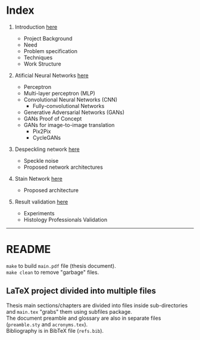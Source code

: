 # Index

1. Introduction [here](1-introduction/text.md)

	* Project Background
	* Need
	* Problem specification
	* Techniques
	* Work Structure

2. Atificial Neural Networks [here](2-theoric_background/text.md)

	* Perceptron
	* Multi-layer perceptron (MLP)
	* Convolutional Neural Networks (CNN)
		- Fully-convolutional Networks
	* Generative Adversarial Networks (GANs)
	* GANs Proof of Concept
	* GANs for image-to-image translation
		- Pix2Pix
		- CycleGANs

3. Despeckling network [here](3-methodology/text.md)

	* Speckle noise
	* Proposed network architectures

4. Stain Network [here](4-experiments_and_results/text.md)

	* Proposed architecture

5. Result validation [here](5-conclusions_and_future_development/text.md)

	* Experiments
	* Histology Professionals Validation

-----------------------------------------------

# README

`make` to build `main.pdf` file (thesis document).  
`make clean` to remove "garbage" files.

## LaTeX project divided into multiple files
Thesis main sections/chapters are divided into files inside sub-directories and `main.tex` "grabs" them using subfiles package.  
The document preamble and glossary are also in separate files (`preamble.sty` and `acronyms.tex`).  
Bibliography is in BibTeX file (`refs.bib`).
